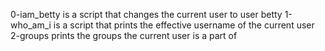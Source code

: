 0-iam_betty is a script that changes the current user to user betty
1-who_am_i is a script that prints the effective username of the current user
2-groups prints the groups the current user is a part of

